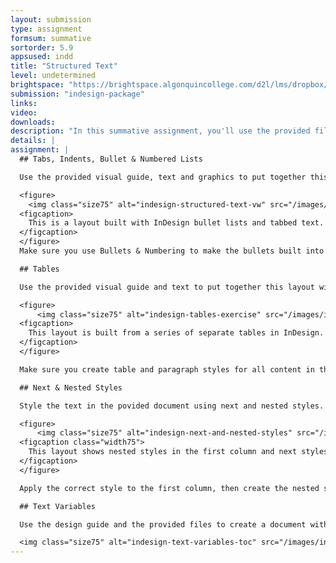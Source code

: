 ```yaml
---
layout: submission
type: assignment
formsum: summative
sortorder: 5.9
appsused: indd
title: "Structured Text"
level: undetermined
brightspace: "https://brightspace.algonquincollege.com/d2l/lms/dropbox/user/folder_submit_files.d2l?db=86415&grpid=0&isprv=0&bp=0&ou=92653"
submission: "indesign-package"
links:
video: 
downloads:
description: "In this summative assignment, you'll use the provided files to build the layouts as directed."
details: |
assignment: |
  ## Tabs, Indents, Bullet & Numbered Lists

  Use the provided visual guide, text and graphics to put together this layout.

  <figure>
    <img class="size75" alt="indesign-structured-text-vw" src="/images/indesign-structured-text/indesign-structured-text-vw.jpg">
  <figcaption>
    This is a layout built with InDesign bullet lists and tabbed text.
  </figcaption>
  </figure>
  Make sure you use Bullets & Numbering to make the bullets built into a paragraph style and not typed in the text. Don't worry about getting every line break to match. We're looking for well executed styles.

  ## Tables

  Use the provided visual guide and text to put together this layout with tables.

  <figure>
      <img class="size75" alt="indesign-tables-exercise" src="/images/indesign-structured-text/indesign-tables-exercise.jpg">
  <figcaption>
    This layout is built from a series of separate tables in InDesign.
  </figcaption>
  </figure>

  Make sure you create table and paragraph styles for all content in the layout.

  ## Next & Nested Styles

  Style the text in the povided document using next and nested styles.

  <figure>
      <img class="size75" alt="indesign-next-and-nested-styles" src="/images/indesign-structured-text/indesign-next-and-nested-styles.jpg">
  <figcaption class="width75">
    This layout shows nested styles in the first column and next styles in the 2nd and 3rd columns.
  </figcaption>
  </figure>

  Apply the correct style to the first column, then create the nested style inside it. Set up next styles for columns 2 and three, then apply them automatically.

  ## Text Variables

  Use the design guide and the provided files to create a document with 3 different running headers, automatic page numbers a table of contents and live image captions.

  <img class="size75" alt="indesign-text-variables-toc" src="/images/indesign-structured-text/indesign-text-variables-toc.jpg">
---
```

